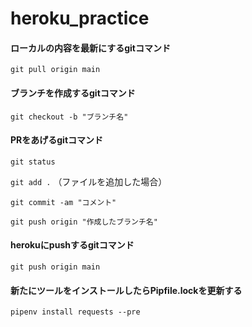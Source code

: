 # heroku_practice

#### ローカルの内容を最新にするgitコマンド
```git pull origin main```

#### ブランチを作成するgitコマンド
```git checkout -b "ブランチ名"```

#### PRをあげるgitコマンド
```git status```

```git add .``` （ファイルを追加した場合）

```git commit -am "コメント"```

```git push origin "作成したブランチ名"```

#### herokuにpushするgitコマンド
```git push origin main```

#### 新たにツールをインストールしたらPipfile.lockを更新する
```pipenv install requests --pre```
